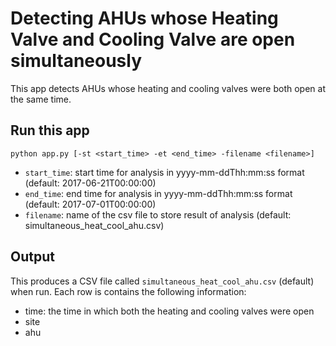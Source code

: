 # Detecting AHUs whose Heating Valve and Cooling Valve are open simultaneously

This app detects AHUs whose heating and cooling valves were both open at the same time.

## Run this app
`python app.py [-st <start_time> -et <end_time> -filename <filename>]`

* `start_time`: start time for analysis in yyyy-mm-ddThh:mm:ss format (default: 2017-06-21T00:00:00)
* `end_time`: end time for analysis in yyyy-mm-ddThh:mm:ss format (default: 2017-07-01T00:00:00)
* `filename`: name of the csv file to store result of analysis (default: simultaneous_heat_cool_ahu.csv)

## Output

This produces a CSV file called `simultaneous_heat_cool_ahu.csv` (default) when run. Each row is contains the following information:
* time: the time in which both the heating and cooling valves were open
* site
* ahu
